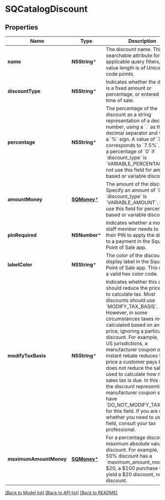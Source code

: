 # SQCatalogDiscount

## Properties
Name | Type | Description | Notes
------------ | ------------- | ------------- | -------------
**name** | **NSString*** | The discount name. This is a searchable attribute for use in applicable query filters, and its value length is of Unicode code points. | [optional] 
**discountType** | **NSString*** | Indicates whether the discount is a fixed amount or percentage, or entered at the time of sale. | [optional] 
**percentage** | **NSString*** | The percentage of the discount as a string representation of a decimal number, using a &#x60;.&#x60; as the decimal separator and without a &#x60;%&#x60; sign. A value of &#x60;7.5&#x60; corresponds to &#x60;7.5%&#x60;. Specify a percentage of &#x60;0&#x60; if &#x60;discount_type&#x60; is &#x60;VARIABLE_PERCENTAGE&#x60;.  Do not use this field for amount-based or variable discounts. | [optional] 
**amountMoney** | [**SQMoney***](SQMoney.md) | The amount of the discount. Specify an amount of &#x60;0&#x60; if &#x60;discount_type&#x60; is &#x60;VARIABLE_AMOUNT&#x60;.  Do not use this field for percentage-based or variable discounts. | [optional] 
**pinRequired** | **NSNumber*** | Indicates whether a mobile staff member needs to enter their PIN to apply the discount to a payment in the Square Point of Sale app. | [optional] 
**labelColor** | **NSString*** | The color of the discount display label in the Square Point of Sale app. This must be a valid hex color code. | [optional] 
**modifyTaxBasis** | **NSString*** | Indicates whether this discount should reduce the price used to calculate tax.  Most discounts should use &#x60;MODIFY_TAX_BASIS&#x60;. However, in some circumstances taxes must be calculated based on an item&#39;s price, ignoring a particular discount. For example, in many US jurisdictions, a manufacturer coupon or instant rebate reduces the price a customer pays but does not reduce the sale price used to calculate how much sales tax is due. In this case, the discount representing that manufacturer coupon should have &#x60;DO_NOT_MODIFY_TAX_BASIS&#x60; for this field.  If you are unsure whether you need to use this field, consult your tax professional. | [optional] 
**maximumAmountMoney** | [**SQMoney***](SQMoney.md) | For a percentage discount, the maximum absolute value of the discount. For example, if a 50% discount has a &#x60;maximum_amount_money&#x60; of $20, a $100 purchase will yield a $20 discount, not a $50 discount. | [optional] 

[[Back to Model list]](../README.md#documentation-for-models) [[Back to API list]](../README.md#documentation-for-api-endpoints) [[Back to README]](../README.md)



